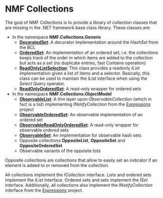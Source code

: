 # NMF Collections

The goal of NMF Collections is to provide a library of collection classes that are missing in the .NET framework base class library. These classes are:

* In the namespace **NMF.Collections.Generic**
 	* **[DecoratedSet](api/NMF.Collections.Generic.DecoratedSet-1.yml)**: A decorator implementation around the _HashSet<T>_ from the BCL
 	* **[OrderedSet](api/NMF.Collections.Generic.OrderedSet-1.yml)**: An implementation of an ordered set, i.e. the collections keeps track of the order in which items are added to the collection but acts as a set (no duplicate entries, fast Contains operation)
 	* **[ReadOnlyListSelection](api/NMF.Collections.Generic.ReadOnlyListSelection-2.yml)**: This class provides a readonly _IList<T>_ implementation given a list of items and a selector. Basically, this class can be used to maintain the _IList<T>_ interface when using the _Select_ Query operator.
 	* **[ReadOnlyOrderedSet](api/NMF.Collections.Generic.ReadOnlyOrderedSet-1.yml)**: A read-only wrapper for ordered sets
* In the namespace **NMF.Collections.ObjectModel**
 	* **[ObservableList](api/NMF.Collections.ObjectModel.ObservableList-1.yml)**: A thin layer upon _ObservableCollection<T>_ (which in fact is a list) implementing _INotifyCollection_ from the [Expressions](../expressions/index.md) project
 	* **[ObservableOrderedSet](api/NMF.Collections.ObjectModel.ObservableOrderedSet-1.yml)**: An observable implementation of an ordered set
 	* **[ObservableReadOnlyOrderedSet](api/NMF.Collections.ObjectModel.ObservableReadOnlyOrderedSet-1.yml)**: A read-only wrapper for observable ordered sets
 	* **[ObservableSet](api/NMF.Collections.ObjectModel.ObservableSet-1.yml)**: An implementation for observable hash sets
 	* Opposite collections **OppositeList**, **OppositeSet** and **OppositeOrderedSet**
 	* Observable variants of the opposite lists

Opposite collections are collections that allow to easily set an indicator if an element is added to or removed from the collection.

All collections implement the _ICollection_ interface. Lists and ordered sets implement the _IList_ interface. Ordered sets and sets implement the _ISet_ interface. Additionally, all collections also implement the _INotifyCollection_ interface from the [Expressions](http://nmfexpressions.codeplex.com) project.
